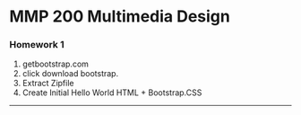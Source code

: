 # MMP 200 Multimedia Design

### Homework 1

1. getbootstrap.com
2. click download bootstrap.
3. Extract Zipfile
4. Create Initial Hello World HTML + Bootstrap.CSS

---
